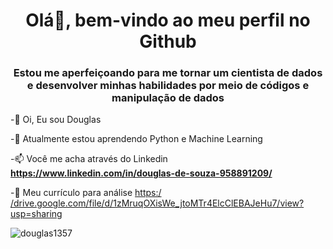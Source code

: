 <h1 align="center">Olá👋, bem-vindo ao meu perfil no Github</h1>
<h3 align="center">Estou me aperfeiçoando para me tornar um cientista de dados e desenvolver minhas habilidades por meio de códigos e manipulação de dados</h3>
-👋 Oi, Eu sou Douglas

-🌱 Atualmente estou aprendendo Python e Machine Learning

-📫 Você me acha através do Linkedin **https://www.linkedin.com/in/douglas-de-souza-958891209/**

-📄 Meu currículo para análise [https:/ /drive.google.com/file/d/1zMruqOXisWe_jtoMTr4ElcClEBAJeHu7/view?usp=sharing](https://drive.google.com/file/d/1zMruqOXisWe_jtoMTr4ElcClEBAJeHu7/view?usp=sharing)

<p><img align="center" src ="https://github-readme-stats.vercel.app/api/top-langs?username=douglas1357&show_icons=true&locale=en&layout=compact" alt="douglas1357" /></p>



<!---
Douglas1357/Douglas1357 is a ✨ special ✨ repository because its `README.md` (this file) appears on your GitHub profile.
You can click the Preview link to take a look at your changes.
--->

